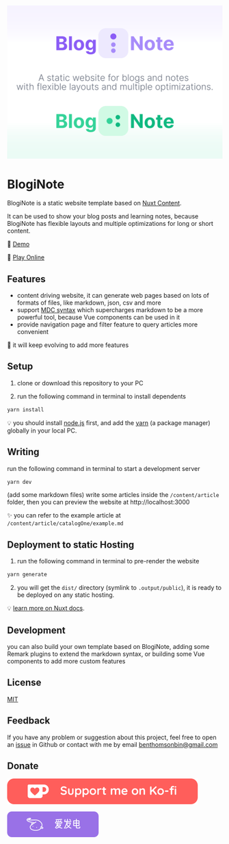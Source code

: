[![BlogiNote](https://raw.githubusercontent.com/Benbinbin/BlogiNote/main/public/cover.jpg)](https://github.com/Benbinbin/BlogiNote)

# BlogiNote

BlogiNote is a static website template based on [Nuxt Content](https://content.nuxtjs.org).

It can be used to show your blog posts and learning notes, because BlogiNote has flexible layouts and multiple optimizations for long or short content.

:link: [Demo](http://bloginote.vercel.app/)

:gift: [Play Online](https://stackblitz.com/edit/github-qrmhoj)

## Features

- content driving website, it can generate web pages based on lots of formats of files, like markdown, json, csv and more
- support [MDC syntax](https://content.nuxtjs.org/guide/writing/mdc) which supercharges markdown to be a more powerful tool, because Vue components can be used in it
- provide navigation page and filter feature to query articles more convenient

:muscle: it will keep evolving to add more features

## Setup

1. clone or download this repository to your PC

2. run the following command in terminal to install dependents

  ```bash
  yarn install
  ```

:bulb: you should install [node.js](https://nodejs.org/) first, and add the [yarn](https://yarnpkg.com/) (a package manager) globally in your local PC.

## Writing

run the following command in terminal to start a development server

```bash
yarn dev
```

 (add some markdown files) write some articles inside the `/content/article` folder, then you can preview the website at http://localhost:3000

:sparkles: you can refer to the example article at `/content/article/catalogOne/example.md`

## Deployment to static Hosting

1. run the following command in terminal to pre-render the website

  ```bash
  yarn generate
  ```

2. you will get the `dist/` directory (symlink to `.output/public`), it is ready to be deployed on any static hosting.

  :bulb: [learn more on Nuxt docs](https://v3.nuxtjs.org/guide/deploy/static-hosting).

## Development

you can also build your own template based on BlogiNote, adding some Remark plugins to extend the markdown syntax, or building some Vue components to add more custom features

## License

[MIT](./LICENSE)

## Feedback

If you have any problem or suggestion about this project, feel free to open an [issue](https://github.com/Benbinbin/Bookshelf/issues/new) in Github or contact with me by email <a href="mailto:benthomsonbin@gmail.com">benthomsonbin@gmail.com</a>

## Donate
[![ko-fi](https://raw.githubusercontent.com/Benbinbin/BlogiNote/main/public/donate-banner/kofi.svg)](https://ko-fi.com/benbinbin)

[![afdian](https://raw.githubusercontent.com/Benbinbin/BlogiNote/main/public/donate-banner/afdian.svg)](https://afdian.net/a/benbinbin)
